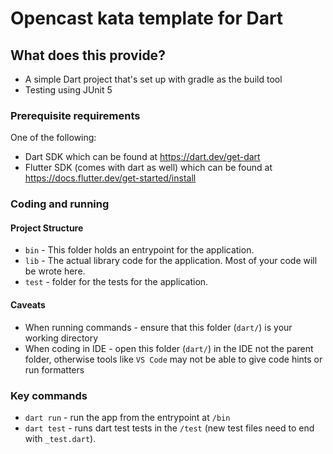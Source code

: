 # Opencast kata template for Dart

## What does this provide?

- A simple Dart project that's set up with gradle as the build tool
- Testing using JUnit 5

### Prerequisite requirements

One of the following:
- Dart SDK which can be found at https://dart.dev/get-dart
- Flutter SDK (comes with dart as well) which can be found at https://docs.flutter.dev/get-started/install

### Coding and running

#### Project Structure
- `bin` - This folder holds an entrypoint for the application.
- `lib` - The actual library code for the application. Most of your code will be wrote here.
- `test` - folder for the tests for the application.

#### Caveats
- When running commands - ensure that this folder (`dart/`) is your working directory
- When coding in IDE - open this folder (`dart/`) in the IDE not the parent folder, otherwise tools like `VS Code` may not be able to give code hints or run formatters

### Key commands

- `dart run` - run the app from the entrypoint at `/bin`
- `dart test` - runs dart test tests in the `/test` (new test files need to end with `_test.dart`).
